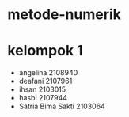 # metode-numerik

# kelompok 1

- angelina 2108940
- deafani 2107961
- ihsan 2103015
- hasbi 2107944
- Satria Bima Sakti   2103064
